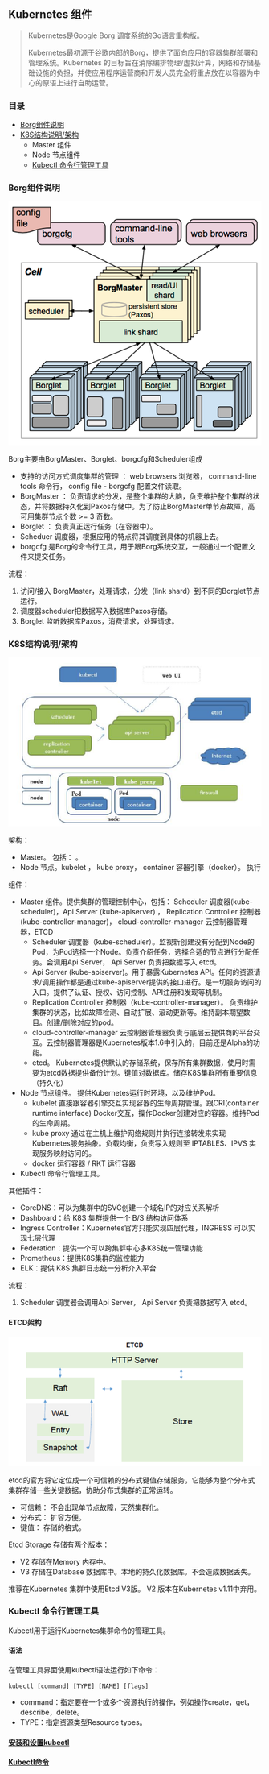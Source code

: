 ## Kubernetes 组件

> Kubernetes是Google Borg 调度系统的Go语言重构版。
>
> Kubernetes最初源于谷歌内部的Borg，提供了面向应用的容器集群部署和管理系统。Kubernetes 的目标旨在消除编排物理/虚拟计算，网络和存储基础设施的负担，并使应用程序运营商和开发人员完全将重点放在以容器为中心的原语上进行自助运营。
>

### 目录
* [Borg组件说明](#Borg组件说明)
* [K8S结构说明/架构](#K8S结构说明/架构)
    * Master 组件
    * Node 节点组件
    * [Kubectl 命令行管理工具](#Kubectl-命令行管理工具)

### Borg组件说明
![Borg架构](../../Micro-Services/images/google-borg-architecture.png)

Borg主要由BorgMaster、Borglet、borgcfg和Scheduler组成
* 支持的访问方式调度集群的管理 ： web browsers 浏览器， command-line tools 命令行， config file - borgcfg 配置文件读取。 
* BorgMaster ： 负责请求的分发，是整个集群的大脑，负责维护整个集群的状态，并将数据持久化到Paxos存储中。为了防止BorgMaster单节点故障，高可用集群节点个数 >= 3 奇数。
* Borglet ： 负责真正运行任务（在容器中）。
* Scheduer 调度器，根据应用的特点将其调度到具体的机器上去。
* borgcfg 是Borg的命令行工具，用于跟Borg系统交互，一般通过一个配置文件来提交任务。

流程：
1. 访问/接入 BorgMaster，处理请求，分发（link shard）到不同的Borglet节点运行。
2. 调度器scheduler把数据写入数据库Paxos存储。
3. Borglet 监听数据库Paxos，消费请求，处理请求。

### K8S结构说明/架构
![Kubernetes架构](../../Micro-Services/images/Kubernetes-Architecture.png)

架构： 
* Master。 包括： 。
* Node 节点。kubelet ， kube proxy， container 容器引擎（docker）。 执行

组件：
* Master 组件。提供集群的管理控制中心，包括： Scheduler 调度器(kube-scheduler)，Api Server (kube-apiserver) ， Replication Controller 控制器(kube-controller-manager)， cloud-controller-manager 云控制器管理器，ETCD
    * Scheduler 调度器（kube-scheduler）。监视新创建没有分配到Node的Pod，为Pod选择一个Node。负责介绍任务，选择合适的节点进行分配任务。会调用Api Server， Api Server 负责把数据写入 etcd。
    * Api Server (kube-apiserver)。用于暴露Kubernetes API。任何的资源请求/调用操作都是通过kube-apiserver提供的接口进行。是一切服务访问的入口。提供了认证、授权、访问控制、API注册和发现等机制。
    * Replication Controller 控制器（kube-controller-manager）。 负责维护集群的状态，比如故障检测、自动扩展、滚动更新等。维持副本期望数目。创建/删除对应的pod。
    * cloud-controller-manager 云控制器管理器负责与底层云提供商的平台交互。云控制器管理器是Kubernetes版本1.6中引入的，目前还是Alpha的功能。
    * etcd。 Kubernetes提供默认的存储系统，保存所有集群数据，使用时需要为etcd数据提供备份计划。键值对数据库。储存K8S集群所有重要信息（持久化）
* Node 节点组件。 提供Kubernetes运行时环境，以及维护Pod。
    * kubelet  直接跟容器引擎交互实现容器的生命周期管理。跟CRI(container runtime interface) Docker交互，操作Docker创建对应的容器。维持Pod的生命周期。
    * kube proxy 通过在主机上维护网络规则并执行连接转发来实现Kubernetes服务抽象。负载均衡，负责写入规则至 IPTABLES、IPVS 实现服务映射访问的。
    * docker 运行容器 / RKT 运行容器 
* Kubectl 命令行管理工具。


其他插件： 
* CoreDNS：可以为集群中的SVC创建一个域名IP的对应关系解析
* Dashboard：给 K8S 集群提供一个 B/S 结构访问体系
* Ingress Controller：Kubernetes官方只能实现四层代理，INGRESS 可以实现七层代理
* Federation：提供一个可以跨集群中心多K8S统一管理功能
* Prometheus：提供K8S集群的监控能力
* ELK：提供 K8S 集群日志统一分析介入平台

流程：
1. Scheduler 调度器会调用Api Server， Api Server 负责把数据写入 etcd。

#### ETCD架构
![ETCD架构](../../Micro-Services/images/ETCD-Architecture.png)


etcd的官方将它定位成一个可信赖的分布式键值存储服务，它能够为整个分布式集群存储一些关键数据，协助分布式集群的正常运转。

* 可信赖： 不会出现单节点故障，天然集群化。
* 分布式： 扩容方便。
* 键值： 存储的格式。

Etcd Storage 存储有两个版本：
* V2  存储在Memory 内存中。
* V3  存储在Database 数据库中。本地的持久化数据库。不会造成数据丢失。

推荐在Kubernetes 集群中使用Etcd V3版。 V2 版本在Kubernetes v1.11中弃用。

### Kubectl 命令行管理工具
Kubectl用于运行Kubernetes集群命令的管理工具。

#### 语法
在管理工具界面使用kubectl语法运行如下命令：

```text
kubectl [command] [TYPE] [NAME] [flags]
```

* command：指定要在一个或多个资源执行的操作，例如操作create，get，describe，delete。
* TYPE：指定资源类型Resource types。

#### [安装和设置kubectl](Kubernetes-kubectl-install.md)

#### [Kubectl命令](Kubernetes-kubectl-CLI.md)
